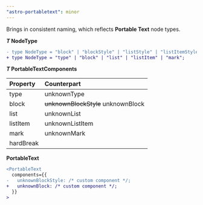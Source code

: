 ```yaml
---
"astro-portabletext": minor
---
```


Brings in consistent naming, which reflects **Portable Text** node types.


**_T_ NodeType**

```diff
- type NodeType = "block" | "blockStyle" | "listStyle" | "listItemStyle" | "mark";
+ type NodeType = "type" | "block" | "list" | "listItem" | "mark";
```

**_T_ PortableTextComponents**

| Property | Counterpart |
| :--- | :--- |
| type | unknownType |
| block | ~~unknownBlockStyle~~ unknownBlock |
| list | unknownList |
| listItem | unknownListItem |
| mark | unknownMark |
| hardBreak |  |

**PortableText**

```diff
<PortableText 
  components={{
-   unknownBlockStyle: /* custom component */;
+   unknownBlock: /* custom component */;
  }}
>
```
